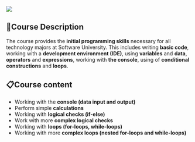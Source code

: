 <img src="https://capsule-render.vercel.app/api?type=waving&color=7600bc&height=300&section=header&text=Basics&fontSize=90&fontAlignY=40"/>

### <h2> 📑Course Description </h2>

The course provides the **initial programming skills** necessary for all technology majors at Software University. This includes writing **basic code**, working with a **development environment (IDE)**, using **variables** and **data**, **operators** and **expressions**, working with **the console**, using of **conditional constructions** and **loops**.

### <h2> 📋Course content </h2>
- Working with the **console (data input and output)**
- Perform simple **calculations**
- Working with **logical checks (if-else)**
- Work with more **complex logical checks**
- Working with **loops (for-loops, while-loops)**
- Working with more **complex loops (nested for-loops and while-loops)**
